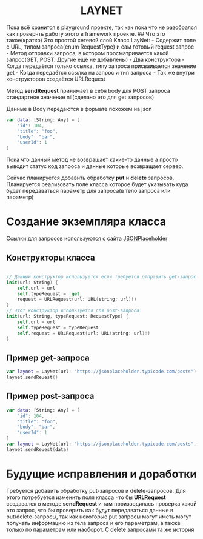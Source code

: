 <div>
	<h1 style="text-align: center">LAYNET</h1>
</div>
Пока всё хранится в playground проекте, так как пока что не разобрался как проверять работу этого в framework проекте.
## Что это такое(кратко)
Это простой сетевой слой
Класс LayNet:
- Содержит поле с URL, типом запроса(enum RequestType) и сам готовый request запрос
- Метод отправки запроса, в котором просматривается какой запрос(GET, POST. Другие ещё не добавлены)
- Два конструктора
	- Когда передаётся только ссылка, типу запроса присваивается значение get
	- Когда передаётся ссылка на запрос и тип запроса
	- Так же внутри конструкторов создаётся  URLRequest

Метод **sendRequest** принимает в себя body для POST запроса стандартное значение nil(сделано это для get запросов)

Данные в Body передаются в формате похожем на json
```Swift
var data: [String: Any] = [
    "id": 104,
    "title": "foo",
    "body": "bar",
    "userId": 1
]
```

Пока что данный метод не возвращает какие-то данные а просто выводит статус код запроса и данные которые возвращает сервер. 

Сейчас планируется добавить обработку **put** и **delete** запросов. Планируется реализовать поле класса которое будет указывать куда будет передаваться параметр для запроса(в тело запроса или параметр)

# Создание экземпляра класса
Ссылки для запросов используются с сайта [JSONPlaceholder](https://jsonplaceholder.typicode.com/guide/) 
## Конструкторы класса
```Swift

// Данный конструктор используется если требуется отправить get-запрос
init(url: String) {
	self.url = url
	self.typeRequest = .get
	request = URLRequest(url: URL(string: url)!)
}
// Этот конструктор используется для post-запроса
init(url: String, typeRequest: RequestType) {
	self.url = url
	self.typeRequest = typeRequest
	self.request = URLRequest(url: URL(string: url)!)
}
```
## Пример get-запроса
```Swift
var laynet = LayNet(url: "https://jsonplaceholder.typicode.com/posts")
laynet.sendReuest()
```
## Пример post-запроса
```Swift
var data: [String: Any] = [
    "id": 104,
    "title": "foo",
    "body": "bar",
    "userId": 1
]
var laynet = LayNet(url: "https://jsonplaceholder.typicode.com/posts", typeRequest: LayNet.RequestType.post)
laynet.sendReuest(data)
```

# Будущие исправления и доработки
Требуется добавить обработку put-запросов и delete-запросов. Для этого потребуется изменить поля класса что бы **URLRequest** создавался в методе **sendRequest** и там производилась проверка какой это запрос, что бы проверить как будут передаваться данные в put/delete-запросы, так как некоторые put запросы могут иметь могут получать информацию из тела запроса и его параметрам, а также только по параметрам или наоборот. С delete запросами та же история
